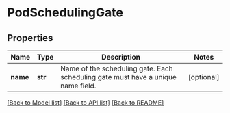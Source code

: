 # PodSchedulingGate

## Properties
Name | Type | Description | Notes
------------ | ------------- | ------------- | -------------
**name** | **str** | Name of the scheduling gate. Each scheduling gate must have a unique name field. | [optional] 

[[Back to Model list]](../README.md#documentation-for-models) [[Back to API list]](../README.md#documentation-for-api-endpoints) [[Back to README]](../README.md)


